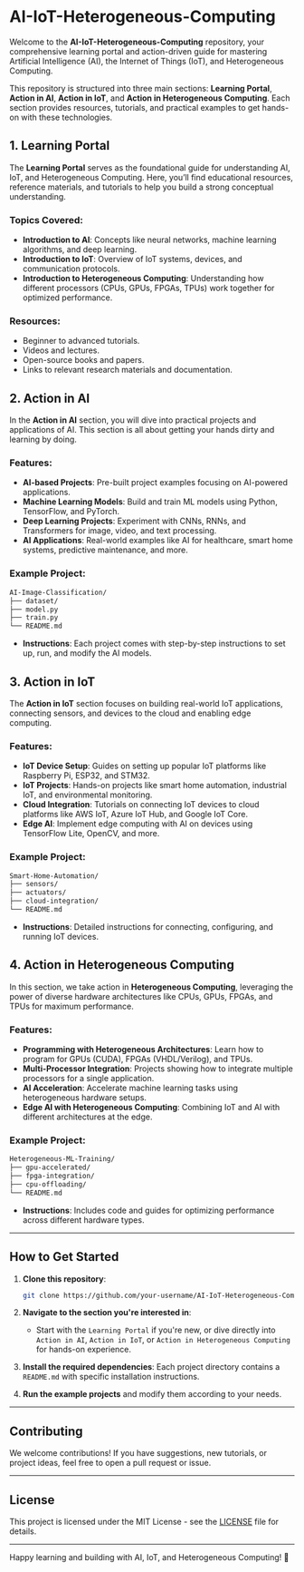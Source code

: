 # AI-IoT-Heterogeneous-Computing

Welcome to the **AI-IoT-Heterogeneous-Computing** repository, your comprehensive learning portal and action-driven guide for mastering Artificial Intelligence (AI), the Internet of Things (IoT), and Heterogeneous Computing.

This repository is structured into three main sections: **Learning Portal**, **Action in AI**, **Action in IoT**, and **Action in Heterogeneous Computing**. Each section provides resources, tutorials, and practical examples to get hands-on with these technologies.

## 1. Learning Portal

The **Learning Portal** serves as the foundational guide for understanding AI, IoT, and Heterogeneous Computing. Here, you’ll find educational resources, reference materials, and tutorials to help you build a strong conceptual understanding.

### Topics Covered:
- **Introduction to AI**: Concepts like neural networks, machine learning algorithms, and deep learning.
- **Introduction to IoT**: Overview of IoT systems, devices, and communication protocols.
- **Introduction to Heterogeneous Computing**: Understanding how different processors (CPUs, GPUs, FPGAs, TPUs) work together for optimized performance.

### Resources:
- Beginner to advanced tutorials.
- Videos and lectures.
- Open-source books and papers.
- Links to relevant research materials and documentation.

## 2. Action in AI

In the **Action in AI** section, you will dive into practical projects and applications of AI. This section is all about getting your hands dirty and learning by doing.

### Features:
- **AI-based Projects**: Pre-built project examples focusing on AI-powered applications.
- **Machine Learning Models**: Build and train ML models using Python, TensorFlow, and PyTorch.
- **Deep Learning Projects**: Experiment with CNNs, RNNs, and Transformers for image, video, and text processing.
- **AI Applications**: Real-world examples like AI for healthcare, smart home systems, predictive maintenance, and more.

### Example Project:
```bash
AI-Image-Classification/
├── dataset/
├── model.py
├── train.py
└── README.md
```
- **Instructions**: Each project comes with step-by-step instructions to set up, run, and modify the AI models.

## 3. Action in IoT

The **Action in IoT** section focuses on building real-world IoT applications, connecting sensors, and devices to the cloud and enabling edge computing.

### Features:
- **IoT Device Setup**: Guides on setting up popular IoT platforms like Raspberry Pi, ESP32, and STM32.
- **IoT Projects**: Hands-on projects like smart home automation, industrial IoT, and environmental monitoring.
- **Cloud Integration**: Tutorials on connecting IoT devices to cloud platforms like AWS IoT, Azure IoT Hub, and Google IoT Core.
- **Edge AI**: Implement edge computing with AI on devices using TensorFlow Lite, OpenCV, and more.

### Example Project:
```bash
Smart-Home-Automation/
├── sensors/
├── actuators/
├── cloud-integration/
└── README.md
```
- **Instructions**: Detailed instructions for connecting, configuring, and running IoT devices.

## 4. Action in Heterogeneous Computing

In this section, we take action in **Heterogeneous Computing**, leveraging the power of diverse hardware architectures like CPUs, GPUs, FPGAs, and TPUs for maximum performance.

### Features:
- **Programming with Heterogeneous Architectures**: Learn how to program for GPUs (CUDA), FPGAs (VHDL/Verilog), and TPUs.
- **Multi-Processor Integration**: Projects showing how to integrate multiple processors for a single application.
- **AI Acceleration**: Accelerate machine learning tasks using heterogeneous hardware setups.
- **Edge AI with Heterogeneous Computing**: Combining IoT and AI with different architectures at the edge.

### Example Project:
```bash
Heterogeneous-ML-Training/
├── gpu-accelerated/
├── fpga-integration/
├── cpu-offloading/
└── README.md
```
- **Instructions**: Includes code and guides for optimizing performance across different hardware types.

---

## How to Get Started

1. **Clone this repository**:
   ```bash
   git clone https://github.com/your-username/AI-IoT-Heterogeneous-Computing.git
   ```
2. **Navigate to the section you're interested in**:
   - Start with the `Learning Portal` if you're new, or dive directly into `Action in AI`, `Action in IoT`, or `Action in Heterogeneous Computing` for hands-on experience.

3. **Install the required dependencies**:
   Each project directory contains a `README.md` with specific installation instructions.

4. **Run the example projects** and modify them according to your needs.

---

## Contributing

We welcome contributions! If you have suggestions, new tutorials, or project ideas, feel free to open a pull request or issue.

---

## License

This project is licensed under the MIT License - see the [LICENSE](LICENSE) file for details.

---

Happy learning and building with AI, IoT, and Heterogeneous Computing! 🚀
